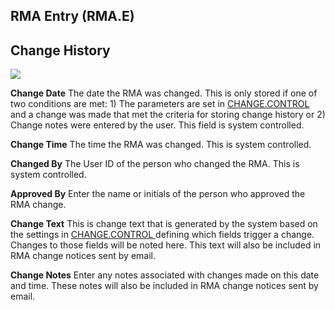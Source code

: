 ##  RMA Entry (RMA.E)

<PageHeader />

##  Change History

![](images/RMA-E-4.jpg)

**Change Date** The date the RMA was changed. This is only stored if one of two conditions are met: 1) The parameters are set in [ CHANGE.CONTROL ](../../../../ACE-OVERVIEW/ACE-ENTRY/CHANGE-CONTROL/README.md) and a change was made that met the criteria for storing change history or 2) Change notes were entered by the user. This field is system controlled.   
  
**Change Time** The time the RMA was changed. This is system controlled.  
  
**Changed By** The User ID of the person who changed the RMA. This is system
controlled.  
  
**Approved By** Enter the name or initials of the person who approved the RMA
change.  
  
**Change Text** This is change text that is generated by the system based on the settings in [ CHANGE.CONTROL ](../../../../ACE-OVERVIEW/ACE-ENTRY/CHANGE-CONTROL/README.md) defining which fields trigger a change. Changes to those fields will be noted here. This text will also be included in RMA change notices sent by email.   
  
**Change Notes** Enter any notes associated with changes made on this date and
time. These notes will also be included in RMA change notices sent by email.  
  
  
<badge text= "Version 8.10.57" vertical="middle" />

<PageFooter />